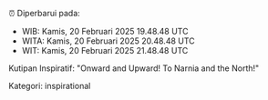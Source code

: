 ⏰ Diperbarui pada:
- WIB: Kamis, 20 Februari 2025 19.48.48 UTC
- WITA: Kamis, 20 Februari 2025 20.48.48 UTC
- WIT: Kamis, 20 Februari 2025 21.48.48 UTC

Kutipan Inspiratif:
"Onward and Upward!  To Narnia and the North!"


Kategori: inspirational

